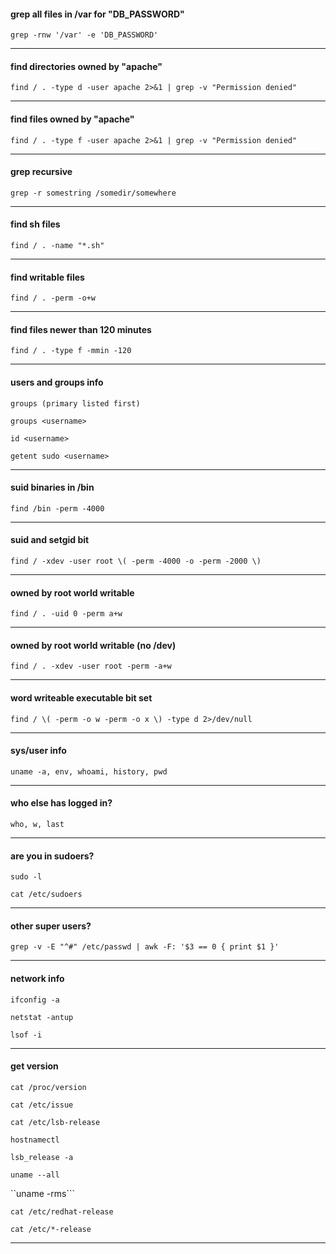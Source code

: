 #### grep all files in /var for "DB_PASSWORD"

```grep -rnw '/var' -e 'DB_PASSWORD'```

-----


#### find directories owned by "apache"

```find / . -type d -user apache 2>&1 | grep -v "Permission denied"```

-----


#### find files owned by "apache"

```find / . -type f -user apache 2>&1 | grep -v "Permission denied"```

-----


#### grep recursive

```grep -r somestring /somedir/somewhere```

-----


#### find sh files

```find / . -name "*.sh"```

-----


#### find writable files

```find / . -perm -o+w```

-----


#### find files newer than 120 minutes

```find / . -type f -mmin -120```

-----


#### users and groups info

```groups (primary listed first)```

```groups <username>```

```id <username>```

```getent sudo <username>```

-----


#### suid binaries in /bin

```find /bin -perm -4000```

-----


#### suid and setgid bit

```find / -xdev -user root \( -perm -4000 -o -perm -2000 \)```

-----


#### owned by root world writable

```find / . -uid 0 -perm a+w```

-----


#### owned by root world writable (no /dev)

```find / . -xdev -user root -perm -a+w```

-----


#### word writeable executable bit set

```find / \( -perm -o w -perm -o x \) -type d 2>/dev/null```

-----


#### sys/user info

```uname -a, env, whoami, history, pwd```

-----


#### who else has logged in?

```who, w, last```

-----


#### are you in sudoers?

```sudo -l```

```cat /etc/sudoers```

-----


#### other super users?

```grep -v -E "^#" /etc/passwd | awk -F: '$3 == 0 { print $1 }'```

-----


#### network info

```ifconfig -a```

```netstat -antup```

```lsof -i```

-----


#### get version

```cat /proc/version```

```cat /etc/issue```

```cat /etc/lsb-release```

```hostnamectl```

```lsb_release -a```

```uname --all```

``uname -rms```

```cat /etc/redhat-release```

```cat /etc/*-release```

-----



